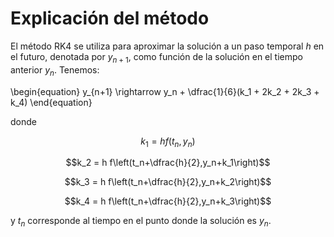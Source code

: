 # Explicación del método

El método RK4 se utiliza para aproximar la solución a un paso temporal $h$ en el futuro, denotada por $y_{n+1}$, como función de la solución en el tiempo anterior $y_n$. Tenemos:

\begin{equation}
    y_{n+1} \rightarrow y_n + \dfrac{1}{6}(k_1 + 2k_2 + 2k_3  + k_4)
\end{equation}

donde

$$k_1 = h f\left(t_n,y_n\right)$$

$$k_2 = h f\left(t_n+\dfrac{h}{2},y_n+k_1\right)$$

$$k_3 = h f\left(t_n+\dfrac{h}{2},y_n+k_2\right)$$

$$k_4 = h f\left(t_n+\dfrac{h}{2},y_n+k_3\right)$$

y $t_n$ corresponde al tiempo en el punto donde la solución es $y_n$.

